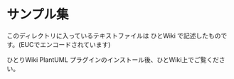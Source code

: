 サンプル集
====

このディレクトリに入っているテキストファイルは ひとWiki で記述したものです。(EUCでエンコードされています)

ひとりWiki PlantUML プラグインのインストール後、ひとWiki上でご覧ください。
